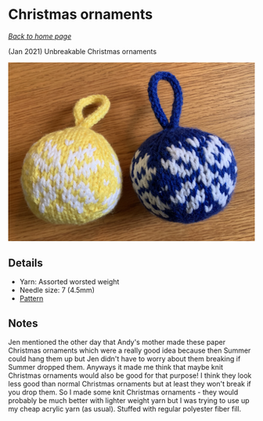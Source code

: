 # Christmas ornaments

[*Back to home page*](..)

(Jan 2021) Unbreakable Christmas ornaments

<img src="media/christmas_ornaments.jpg" style="max-width: 100%" />

## Details
- Yarn: Assorted worsted weight
- Needle size: 7 (4.5mm)
- [Pattern](https://www.ravelry.com/patterns/library/two-strands-christmas-ball)

## Notes

Jen mentioned the other day that Andy's mother made these paper Christmas ornaments which were a really good idea because then Summer could hang them up but Jen didn't have to worry about them breaking if Summer dropped them. Anyways it made me think that maybe knit Christmas ornaments would also be good for that purpose! I think they look less good than normal Christmas ornaments but at least they won't break if you drop them. So I made some knit Christmas ornaments - they would probably be much better with lighter weight yarn but I was trying to use up my cheap acrylic yarn (as usual). Stuffed with regular polyester fiber fill. 
